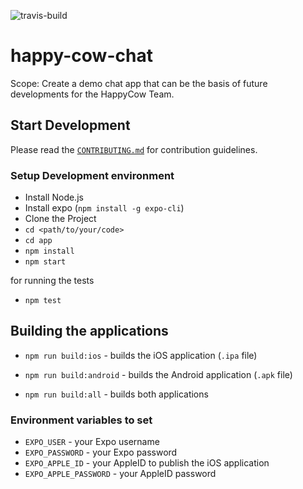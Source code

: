 ![travis-build](https://travis-ci.org/happy-chickpeas/happy-cow-chat.svg?branch=master)
# happy-cow-chat

Scope: Create a demo chat app that can be the basis of future developments for
the HappyCow Team.

## Start Development

Please read the [`CONTRIBUTING.md`](CONTRIBUTING.md) for contribution
guidelines.

### Setup Development environment

  - Install Node.js
  - Install expo (`npm install -g expo-cli`)
  - Clone the Project
  - `cd <path/to/your/code>`
  - `cd app`
  - `npm install`
  - `npm start`

for running the tests

  - `npm test`

## Building the applications

  - `npm run build:ios` - builds the iOS application (`.ipa` file)

  - `npm run build:android` - builds the Android application (`.apk` file)

  - `npm run build:all` - builds both applications

### Environment variables to set

  - `EXPO_USER` - your Expo username
  - `EXPO_PASSWORD` - your Expo password
  - `EXPO_APPLE_ID` - your AppleID to publish the iOS application
  - `EXPO_APPLE_PASSWORD` - your AppleID password
